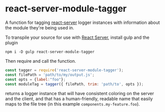 # react-server-module-tagger

A function for tagging [react-server](https://www.npmjs.com/package/react-server)
logger instances with information about the module they're being used in.

To transpile your source for use with
[React Server](https://www.npmjs.com/package/react-server), install gulp and the plugin

```shell
npm i -D gulp react-server-module-tagger
```

Then require and call the function.

```javascript
const tagger = require('react-server-module-tagger');
const filePath = 'path/to/my/output.js';
const opts = {label:"foo"};
const moduleTag = tagger({ filePath, trim: 'path/to', opts });
```

returns a logger instance that will have consistent coloring on the server and
the client, and that has a human-friendly, readable name that easily maps to
the file tree (in this example `components.my-feature.foo`).
